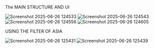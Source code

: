 The MAIN STRUCTURE AND UI

![Screenshot 2025-06-26 124533](https://github.com/user-attachments/assets/5a7f8077-f2c1-412c-b0ca-dc89f2ddc967)
![Screenshot 2025-06-26 124543](https://github.com/user-attachments/assets/1a090236-4930-4446-be03-03e730ebb682)
![Screenshot 2025-06-26 124556](https://github.com/user-attachments/assets/72bf07d0-caa3-47c1-8188-33f7b82a2676)
![Screenshot 2025-06-26 124605](https://github.com/user-attachments/assets/c9c01f95-c64c-4fd9-a8a5-45ef3f521bda)

USING THE FILTER OF ASIA

![Screenshot 2025-06-26 125431](https://github.com/user-attachments/assets/924f3f5c-26a3-4358-aad8-bb71d129b7ec)
![Screenshot 2025-06-26 125439](https://github.com/user-attachments/assets/85141c92-1dca-4ae8-9033-5d5e09f86243)
